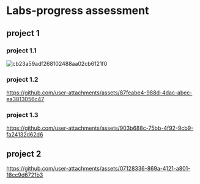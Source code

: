 # Labs-progress assessment
## project 1
### project 1.1
![cb23a59adf268102488aa02cb6121f0](https://github.com/user-attachments/assets/40c4f919-f9a7-4a6d-a4fe-ca46c07e9a86)
### project 1.2
https://github.com/user-attachments/assets/87feabe4-988d-4dac-abec-ea3813056c47
### project 1.3
https://github.com/user-attachments/assets/903b688c-75bb-4f92-9cb9-fa24132d62d6

## project 2
https://github.com/user-attachments/assets/07128336-869a-4121-a801-18cc9d6721b3

